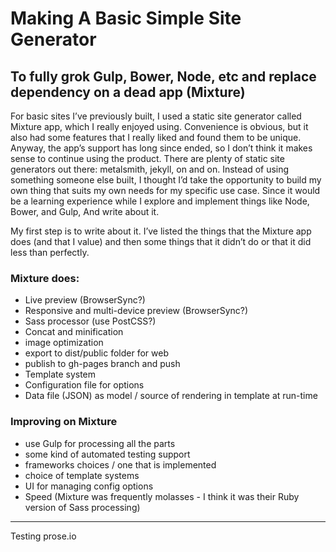 # Making A Basic Simple Site Generator

## To fully grok Gulp, Bower, Node, etc and replace dependency on a dead app (Mixture)

For basic sites I’ve previously built, I used a static site generator called Mixture app, which I really enjoyed using. Convenience is obvious, but it also had some features that I really liked and found them to be unique. Anyway, the app’s support has long since ended, so I don’t think it makes sense to continue using the product. There are plenty of static site generators out there: metalsmith, jekyll, on and on. Instead of using something someone else built, I thought I’d take the opportunity to build my own thing that suits my own needs for my specific use case. Since it would be a learning experience while I explore and implement things like Node, Bower, and Gulp, And write about it.

My first step is to write about it. I’ve listed the things that the Mixture app does (and that I value) and then some things that it didn’t do or that it did less than perfectly.

### Mixture does:
- Live preview (BrowserSync?)
- Responsive and multi-device preview (BrowserSync?)
- Sass processor (use PostCSS?)
- Concat and minification
- image optimization
- export to dist/public folder for web
- publish to gh-pages branch and push
- Template system
- Configuration file for options
- Data file (JSON) as model / source of rendering in template at run-time

### Improving on Mixture
- use Gulp for processing all the parts
- some kind of automated testing support
- frameworks choices / one that is implemented
- choice of template systems
- UI for managing config options
- Speed (Mixture was frequently molasses - I think it was their Ruby version of Sass processing)
----
Testing prose.io